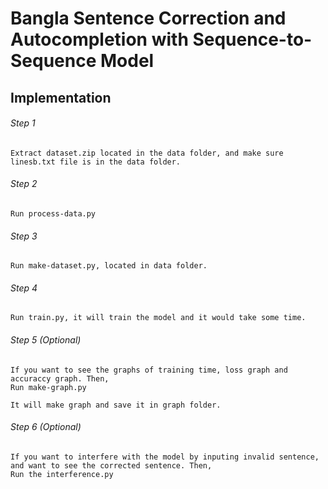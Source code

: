 # Bangla Sentence Correction and Autocompletion with Sequence-to-Sequence Model

## Implementation

###### Step 1

    Extract dataset.zip located in the data folder, and make sure linesb.txt file is in the data folder.

###### Step 2

    Run process-data.py
    
###### Step 3

    Run make-dataset.py, located in data folder.
    
###### Step 4

    Run train.py, it will train the model and it would take some time.
    
###### Step 5 (Optional)

    If you want to see the graphs of training time, loss graph and accuraccy graph. Then,
    Run make-graph.py
    
    It will make graph and save it in graph folder.
    
###### Step 6 (Optional)

    If you want to interfere with the model by inputing invalid sentence, and want to see the corrected sentence. Then,
    Run the interference.py